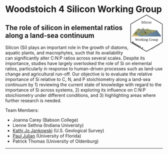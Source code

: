 # Woodstoich 4 Silicon Working Group <img src="./Hex/woodstoich_Si_Hex.png" align="right" height = "120"/>


## The role of silicon in elemental ratios along a land-sea continuum

Silicon (Si) plays an important role in the growth of diatoms, aquatic plants, and macrophytes, such that its availability can significantly alter C:N:P ratios across several scales. Despite its importance, studies have largely overlooked the role of Si on elemental ratios, particularly in response to human-driven processes such as land-use change and agricultural run-off. Our objective is to  evaluate the relative importance of Si relative to C, N, and P stoichiometry along a land-sea continuum by 1) reviewing the current state of knowledge with regard to the importance of Si across systems, 2) exploring its influence on C:N:P stoichiometry under different conditions, and 3) highlighting areas where further research is needed. 

  Team Members: 
   - Joanna Carey (Babson College) 
   - Lienne Sethna (Indiana Univeristy)
   - [Kathi Jo Jankowski](https://www.usgs.gov/staff-profiles/kathi-jo-jankowski?qt-staff_profile_science_products=3#qt-staff_profile_science_products) (U.S. Geological Survey)
   - [Paul Julian](https://swampthing.github.io) (University of Florida)
   - Patrick Thomas (University of Oldenburg)
***
